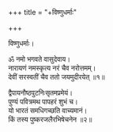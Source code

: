 +++
title = "+विष्णुधर्माः"

+++


विष्णुधर्माः।  

ॐ नमो भगवते वासुदेवाय।  
नारायणं नमस्कृत्य नरं चैव नरोत्तमम्।  
देवीं सरस्वतीं चैव ततो जयमुदीरयेत् ॥१॥

द्वैपायनौष्ठपुटनिःसृतमप्रमेयं।  
पुण्यं पवित्रमथ पापहरं शुभं च।  
यो भारतं समधिगच्छति वाच्यमानं।  
किं तस्य पुष्करजलैरभिषेचनेन ॥२॥
